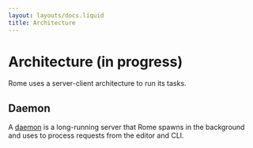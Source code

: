 ```yaml
---
layout: layouts/docs.liquid
title: Architecture
---
```


# Architecture (in progress)

Rome uses a server-client architecture to run its tasks.

## Daemon

A [daemon](<https://en.wikipedia.org/wiki/Daemon_(computing)>) is a long-running server
that Rome spawns in the background and uses to process requests from the editor and CLI.
